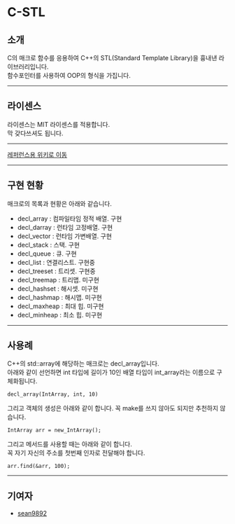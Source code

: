 # C-STL  
  
## 소개
C의 매크로 함수를 응용하여 C++의 STL(Standard Template Library)을 흉내낸 라이브러리입니다.  
함수포인터를 사용하여 OOP의 형식을 가집니다.  
  
***  
  
## 라이센스
  
라이센스는 MIT 라이센스를 적용합니다.  
막 갖다쓰셔도 됩니다.  
  
***  
  
[레퍼런스용 위키로 이동](https://github.com/myyrakle/C-STL/wiki)  
  
***  
  
## 구현 현황  
  
매크로의 목록과 현황은 아래와 같습니다.  
- decl_array : 컴파일타임 정적 배열. 구현  
- decl_darray : 런타임 고정배열. 구현   
- decl_vector : 런타임 가변배열. 구현  
- decl_stack : 스택. 구현  
- decl_queue : 큐. 구현  
- decl_list : 연결리스트. 구현중  
- decl_treeset : 트리셋. 구현중  
- decl_treemap : 트리맵. 미구현  
- decl_hashset : 해시셋. 미구현  
- decl_hashmap : 해시맵. 미구현  
- decl_maxheap : 최대 힙. 미구현  
- decl_minheap : 최소 힙. 미구현  
  
***  

## 사용례
  
C++의 std::array에 해당하는 매크로는 decl_array입니다.  
아래와 같이 선언하면 int 타입에 길이가 10인 배열 타입이 int_array라는 이름으로 구체화됩니다.  
```
decl_array(IntArray, int, 10)
```
  
그리고 객체의 생성은 아래와 같이 합니다. 꼭 make를 쓰지 않아도 되지만 추천하지 않습니다.  
```
IntArray arr = new_IntArray();
```
  
그리고 메서드를 사용할 때는 아래와 같이 합니다.  
꼭 자기 자신의 주소를 첫번째 인자로 전달해야 합니다.
```
arr.find(&arr, 100);
```
  

***  
  
## 기여자  
- [sean9892](https://github.com/sean9892)
